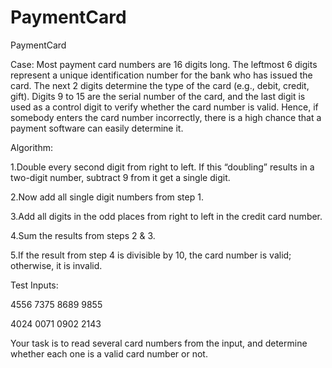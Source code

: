 # PaymentCard
PaymentCard


Case:
Most payment card numbers are 16 digits long. The leftmost 6 digits represent a unique identification number for the bank who has issued the card. The next 2 digits determine the type of the card (e.g., debit, credit, gift). Digits 9 to 15 are the serial number of the card, and the last digit is used as a control digit to verify whether the card number is valid. Hence, if somebody enters the card number incorrectly, there is a high chance that a payment software can easily determine it. 

Algorithm:

1.Double every second digit from right to left. If this “doubling” results in a two-digit number, subtract 9 from it get a single digit.

2.Now add all single digit numbers from step 1.

3.Add all digits in the odd places from right to left in the credit card number.

4.Sum the results from steps 2 & 3.

5.If the result from step 4 is divisible by 10, the card number is valid; otherwise, it is invalid.


Test Inputs:

4556 7375 8689 9855

4024 0071 0902 2143

Your task is to read several card numbers from the input, and determine whether each one is a valid card number or not.
